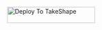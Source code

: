 <a href="https://srogers.dev.takeshape.io/add-to-takeshape?repo=https://github.com/Bonitis/shopify-pr2373"><img alt="Deploy To TakeShape" src="https://images.takeshape.io/2cccc825-70be-431c-9ba0-10ab38ecd3a7/dev/8e2f7bda-0e08-4ede-a546-6df59be6a8bb/Deploy%20to%20TakeShape%402x.png?auto=format%2Ccompress" width=205 height=38></a>
